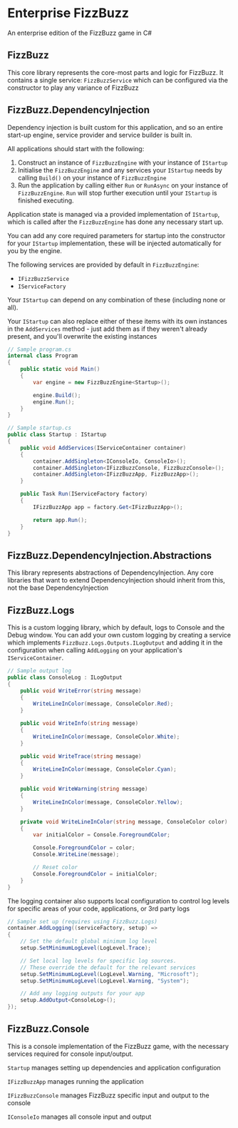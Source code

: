# Enterprise FizzBuzz
An enterprise edition of the FizzBuzz game in C#

## FizzBuzz

This core library represents the core-most parts and logic for FizzBuzz. It contains a single service: `FizzBuzzService` which can be configured via the constructor to play any variance of FizzBuzz

## FizzBuzz.DependencyInjection

Dependency injection is built custom for this application, and so an entire start-up engine, service provider and service builder is built in.

All applications should start with the following:
1. Construct an instance of `FizzBuzzEngine` with your instance of `IStartup`
1. Initialise the `FizzBuzzEngine` and any services your `IStartup` needs by calling `Build()` on your instance of `FizzBuzzEngine`
1. Run the application by calling either `Run` or `RunAsync` on your instance of `FizzBuzzEngine`. `Run` will stop further execution until your `IStartup` is finished executing.

Application state is managed via a provided implementation of `IStartup`, which is called after the `FizzBuzzEngine` has done any necessary start up.

You can add any core required parameters for startup into the constructor for your `IStartup` implementation, these will be injected automatically for you by the engine.

The following services are provided by default in `FizzBuzzEngine`:

* `IFizzBuzzService`
* `IServiceFactory`

Your `IStartup` can depend on any combination of these (including none or all).

Your `IStartup` can also replace either of these items with its own instances in the `AddServices` method - just add them as if they weren't already present, and you'll overwrite the existing instances

```cs
// Sample program.cs
internal class Program
{
    public static void Main()
    {
        var engine = new FizzBuzzEngine<Startup>();

        engine.Build();
        engine.Run();
    }
}
```

```cs
// Sample startup.cs
public class Startup : IStartup
{
    public void AddServices(IServiceContainer container)
    {
        container.AddSingleton<IConsoleIo, ConsoleIo>();
        container.AddSingleton<IFizzBuzzConsole, FizzBuzzConsole>();
        container.AddSingleton<IFizzBuzzApp, FizzBuzzApp>();
    }

    public Task Run(IServiceFactory factory)
    {
        IFizzBuzzApp app = factory.Get<IFizzBuzzApp>();

        return app.Run();
    }
}
```

## FizzBuzz.DependencyInjection.Abstractions

This library represents abstractions of DependencyInjection. Any core libraries that want to extend DependencyInjection should inherit from this, not the base DependencyInjection

## FizzBuzz.Logs

This is a custom logging library, which by default, logs to Console and the Debug window. You can add your own custom logging by creating a service which implements `FizzBuzz.Logs.Outputs.ILogOutput` and adding it in the configuration when calling `AddLogging` on your application's `IServiceContainer`.

```cs
// Sample output log
public class ConsoleLog : ILogOutput
{
    public void WriteError(string message)
    {
        WriteLineInColor(message, ConsoleColor.Red);
    }

    public void WriteInfo(string message)
    {
        WriteLineInColor(message, ConsoleColor.White);
    }

    public void WriteTrace(string message)
    {
        WriteLineInColor(message, ConsoleColor.Cyan);
    }

    public void WriteWarning(string message)
    {
        WriteLineInColor(message, ConsoleColor.Yellow);
    }

    private void WriteLineInColor(string message, ConsoleColor color)
    {
        var initialColor = Console.ForegroundColor;

        Console.ForegroundColor = color;
        Console.WriteLine(message);

        // Reset color
        Console.ForegroundColor = initialColor;
    }
}
```

The logging container also supports local configuration to control log levels for specific areas of your code, applications, or 3rd party logs

```cs
// Sample set up (requires using FizzBuzz.Logs)
container.AddLogging((serviceFactory, setup) =>
{
    // Set the default global minimum log level
    setup.SetMinimumLogLevel(LogLevel.Trace);

    // Set local log levels for specific log sources.
    // These override the default for the relevant services
    setup.SetMinimumLogLevel(LogLevel.Warning, "Microsoft");
    setup.SetMinimumLogLevel(LogLevel.Warning, "System");

    // Add any logging outputs for your app
    setup.AddOutput<ConsoleLog>();
});
```

## FizzBuzz.Console

This is a console implementation of the FizzBuzz game, with the necessary services required for console input/output.

`Startup` manages setting up dependencies and application configuration

`IFizzBuzzApp` manages running the application

`IFizzBuzzConsole` manages FizzBuzz specific input and output to the console

`IConsoleIo` manages all console input and output